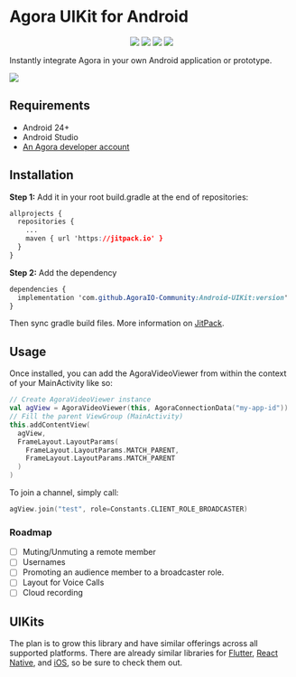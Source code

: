 # Agora UIKit for Android

<p align="center">
	<a href="https://jitpack.io/#AgoraIO-Community/Android-UIKit">
    <img src="https://jitpack.io/v/AgoraIO-Community/Android-UIKit.svg"/></a>
	<img src="https://github.com/AgoraIO-Community/Android-UIKit/workflows/Build/badge.svg"/>
  <img src="https://img.shields.io/github/license/AgoraIO-Community/Android-UIKit"/>
  <a href="https://www.agora.io/en/join-slack/">
    <img src="https://img.shields.io/badge/slack-@RTE%20Dev-blue.svg?logo=slack">
  </a>
</p>


Instantly integrate Agora in your own Android application or prototype.

<img align="center" src="https://camo.githubusercontent.com/affd109caf06f0014a55bc411b66b34b8dc68f8d86befe6a2f27dad1fc7c6a5b/68747470733a2f2f692e6962622e636f2f5853576d57397a2f4e65772d50726f6a6563742d372e706e67"/>

## Requirements

- Android 24+
- Android Studio
- [An Agora developer account](https://www.agora.io/en/blog/how-to-get-started-with-agora?utm_source=github&utm_repo=agora-android-uikit)

## Installation

**Step 1:** Add it in your root build.gradle at the end of repositories:

```css
allprojects {
  repositories {
    ...
    maven { url 'https://jitpack.io' }
  }
}
```

**Step 2:** Add the dependency

```css
dependencies {
  implementation 'com.github.AgoraIO-Community:Android-UIKit:version'
}
```

Then sync gradle build files. More information on [JitPack](https://jitpack.io/#AgoraIO-Community/Android-UIKit).

## Usage

Once installed, you can add the AgoraVideoViewer from within the context of your MainActivity like so:

```kotlin
// Create AgoraVideoViewer instance
val agView = AgoraVideoViewer(this, AgoraConnectionData("my-app-id"))
// Fill the parent ViewGroup (MainActivity)
this.addContentView(
  agView,
  FrameLayout.LayoutParams(
    FrameLayout.LayoutParams.MATCH_PARENT,
    FrameLayout.LayoutParams.MATCH_PARENT
  )
)
```

To join a channel, simply call:

```kotlin
agView.join("test", role=Constants.CLIENT_ROLE_BROADCASTER)
```

### Roadmap

- [ ] Muting/Unmuting a remote member
- [ ] Usernames
- [ ] Promoting an audience member to a broadcaster role.
- [ ] Layout for Voice Calls
- [ ] Cloud recording

## UIKits

The plan is to grow this library and have similar offerings across all supported platforms. There are already similar libraries for [Flutter](https://github.com/AgoraIO-Community/Flutter-UIKit/), [React Native](https://github.com/AgoraIO-Community/ReactNative-UIKit), and [iOS](https://github.com/AgoraIO-Community/iOS-UIKit/), so be sure to check them out.